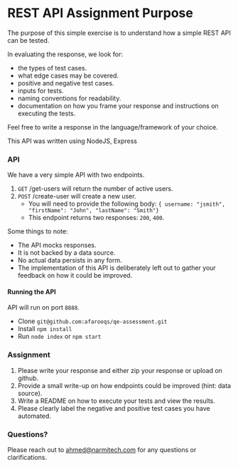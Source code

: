 # REST API Assignment Purpose

The purpose of this simple exercise is to understand how a simple REST API can be tested.

In evaluating the response, we look for:
- the types of test cases.
- what edge cases may be covered.
- positive and negative test cases.
- inputs for tests.
- naming conventions for readability.
- documentation on how you frame your response and instructions on executing the tests.

Feel free to write a response in the language/framework of your choice.

This API was written using NodeJS, Express

### API

We have a very simple API with two endpoints.
1. `GET` /get-users will return the number of active users.
2. `POST` /create-user will create a new user.
   - You will need to provide the following body:
    `{ username: "jsmith", "firstName": "John", "lastName": "Smith"}`
   - This endpoint returns two responses: `200`, `400`.

Some things to note:
- The API mocks responses. 
- It is not backed by a data source.
- No actual data persists in any form.
- The implementation of this API is deliberately left out to gather your feedback on how it could be improved.

#### Running the API
API will run on port `8888`.

- Clone `git@github.com:afarooqs/qe-assessment.git`
- Install `npm install`
- Run `node index` or `npm start`

### Assignment
1. Please write your response and either zip your response  or upload on github.
2. Provide a small write-up on how endpoints could be improved (hint: data source).
3. Write a README on how to execute your tests and view the results.
4. Please clearly label the negative and positive test cases you have automated.

### Questions? 
Please reach out to ahmed@narmitech.com for any questions or clarifications.
